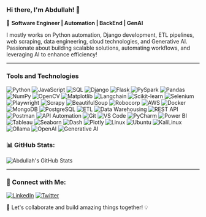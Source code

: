 ### Hi there, I'm Abdullah! 👋

🚀 **Software Engineer | Automation | BackEnd | GenAI**

I mostly works on Python automation, Django development, ETL pipelines, web scraping, data engineering, cloud technologies, and Generative AI. Passionate about building scalable solutions, automating workflows, and leveraging AI to enhance efficiency!

---

### **Tools and Technologies**
![Python](https://img.shields.io/badge/-Python-3776AB?style=for-the-badge&logo=python&logoColor=white)
![JavaScript](https://img.shields.io/badge/-JavaScript-F7DF1E?style=for-the-badge&logo=javascript&logoColor=black)
![SQL](https://img.shields.io/badge/-SQL-4479A1?style=for-the-badge&logo=mysql&logoColor=white)
![Django](https://img.shields.io/badge/-Django-092E20?style=for-the-badge&logo=django&logoColor=white)
![Flask](https://img.shields.io/badge/-Flask-000000?style=for-the-badge&logo=flask&logoColor=white)
![PySpark](https://img.shields.io/badge/-PySpark-E25A1C?style=for-the-badge&logo=apache-spark&logoColor=white)
![Pandas](https://img.shields.io/badge/-Pandas-150458?style=for-the-badge&logo=pandas&logoColor=white)
![NumPy](https://img.shields.io/badge/-NumPy-013243?style=for-the-badge&logo=numpy&logoColor=white)
![OpenCV](https://img.shields.io/badge/-OpenCV-5C3EE8?style=for-the-badge&logo=opencv&logoColor=white)
![Matplotlib](https://img.shields.io/badge/-Matplotlib-003B57?style=for-the-badge&logo=matplotlib&logoColor=white)
![Langchain](https://img.shields.io/badge/-Langchain-000000?style=for-the-badge&logo=langchain&logoColor=white)
![Scikit-learn](https://img.shields.io/badge/-Scikit--learn-F7931E?style=for-the-badge&logo=scikit-learn&logoColor=white)
![Selenium](https://img.shields.io/badge/-Selenium-43B02A?style=for-the-badge&logo=selenium&logoColor=white)
![Playwright](https://img.shields.io/badge/-Playwright-2EAD33?style=for-the-badge&logo=microsoft&logoColor=white)
![Scrapy](https://img.shields.io/badge/-Scrapy-88AA44?style=for-the-badge&logo=scrapy&logoColor=white)
![BeautifulSoup](https://img.shields.io/badge/-BeautifulSoup-181717?style=for-the-badge&logo=python&logoColor=white)
![Robocorp](https://img.shields.io/badge/-Robocorp-0080A4?style=for-the-badge&logo=robocorp&logoColor=white)
![AWS](https://img.shields.io/badge/-AWS-232F3E?style=for-the-badge&logo=amazon-aws&logoColor=white)
![Docker](https://img.shields.io/badge/-Docker-2496ED?style=for-the-badge&logo=docker&logoColor=white)
![MongoDB](https://img.shields.io/badge/-MongoDB-47A248?style=for-the-badge&logo=mongodb&logoColor=white)
![PostgreSQL](https://img.shields.io/badge/-PostgreSQL-336791?style=for-the-badge&logo=postgresql&logoColor=white)
![ETL](https://img.shields.io/badge/-ETL-FFD700?style=for-the-badge&logo=apache-airflow&logoColor=black)
![Data Warehousing](https://img.shields.io/badge/-Data_Warehousing-00BFFF?style=for-the-badge&logo=python&logoColor=white)
![REST API](https://img.shields.io/badge/-REST%20API-25D366?style=for-the-badge&logo=swagger&logoColor=white)
![Postman](https://img.shields.io/badge/-Postman-FF6C37?style=for-the-badge&logo=postman&logoColor=white)
![API Automation](https://img.shields.io/badge/-API%20Automation-009688?style=for-the-badge&logo=api&logoColor=white)
![Git](https://img.shields.io/badge/-Git-F05032?style=for-the-badge&logo=git&logoColor=white)
![VS Code](https://img.shields.io/badge/-VS%20Code-007ACC?style=for-the-badge&logo=visual-studio-code&logoColor=white)
![PyCharm](https://img.shields.io/badge/-PyCharm-000000?style=for-the-badge&logo=pycharm&logoColor=white)
![Power BI](https://img.shields.io/badge/-Power%20BI-FFCD00?style=for-the-badge&logo=power-bi&logoColor=white)
![Tableau](https://img.shields.io/badge/-Tableau-E97627?style=for-the-badge&logo=tableau&logoColor=white)
![Seaborn](https://img.shields.io/badge/-Seaborn-FF6F00?style=for-the-badge&logo=seaborn&logoColor=white)
![Dash](https://img.shields.io/badge/-Dash-0085A1?style=for-the-badge&logo=plotly&logoColor=white)
![Plotly](https://img.shields.io/badge/-Plotly-3E7DE1?style=for-the-badge&logo=plotly&logoColor=white)
![Linux](https://img.shields.io/badge/-Linux-FCC624?style=for-the-badge&logo=linux&logoColor=black)
![Ubuntu](https://img.shields.io/badge/-Ubuntu-E95420?style=for-the-badge&logo=ubuntu&logoColor=white)
![KaliLinux](https://img.shields.io/badge/-KaliLinux-557C88?style=for-the-badge&logo=kali-linux&logoColor=white)
![Ollama](https://img.shields.io/badge/-Ollama-0098A6?style=for-the-badge&logo=ollama&logoColor=white)
![OpenAI](https://img.shields.io/badge/-OpenAI-8E8D8E?style=for-the-badge&logo=openai&logoColor=white)
![Generative AI](https://img.shields.io/badge/-Generative%20AI-9C2B7D?style=for-the-badge&logo=ai&logoColor=white)


### 📊 GitHub Stats:
![Abdullah's GitHub Stats](https://github-readme-stats.vercel.app/api?username=your-github-username&show_icons=true&theme=radical)

---

### 🔗 Connect with Me:
[![LinkedIn](https://img.shields.io/badge/-LinkedIn-0077B5?style=for-the-badge&logo=linkedin&logoColor=white)](https://www.linkedin.com/in/abdullah1shahid/)
[![Twitter](https://img.shields.io/badge/-Twitter-1DA1F2?style=for-the-badge&logo=twitter&logoColor=white)](https://twitter.com/abdullah1shhahid)

🚀 Let's collaborate and build amazing things together! 💡

